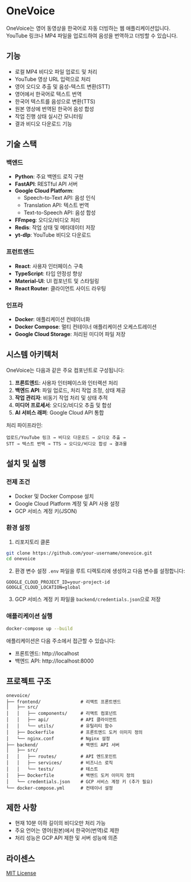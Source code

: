 # OneVoice

OneVoice는 영어 동영상을 한국어로 자동 더빙하는 웹 애플리케이션입니다. YouTube 링크나 MP4 파일을 업로드하여 음성을 번역하고 더빙할 수 있습니다.

## 기능

- 로컬 MP4 비디오 파일 업로드 및 처리
- YouTube 영상 URL 입력으로 처리
- 영어 오디오 추출 및 음성-텍스트 변환(STT)
- 영어에서 한국어로 텍스트 번역
- 한국어 텍스트를 음성으로 변환(TTS)
- 원본 영상에 번역된 한국어 음성 합성
- 작업 진행 상태 실시간 모니터링
- 결과 비디오 다운로드 기능

## 기술 스택

### 백엔드
- **Python**: 주요 백엔드 로직 구현
- **FastAPI**: RESTful API 서버
- **Google Cloud Platform**:
  - Speech-to-Text API: 음성 인식
  - Translation API: 텍스트 번역
  - Text-to-Speech API: 음성 합성
- **FFmpeg**: 오디오/비디오 처리
- **Redis**: 작업 상태 및 메타데이터 저장
- **yt-dlp**: YouTube 비디오 다운로드

### 프런트엔드
- **React**: 사용자 인터페이스 구축
- **TypeScript**: 타입 안정성 향상
- **Material-UI**: UI 컴포넌트 및 스타일링
- **React Router**: 클라이언트 사이드 라우팅

### 인프라
- **Docker**: 애플리케이션 컨테이너화
- **Docker Compose**: 멀티 컨테이너 애플리케이션 오케스트레이션
- **Google Cloud Storage**: 처리된 미디어 파일 저장

## 시스템 아키텍처

OneVoice는 다음과 같은 주요 컴포넌트로 구성됩니다:

1. **프론트엔드**: 사용자 인터페이스와 인터랙션 처리
2. **백엔드 API**: 파일 업로드, 처리 작업 조정, 상태 제공
3. **작업 관리자**: 비동기 작업 처리 및 상태 추적
4. **미디어 프로세서**: 오디오/비디오 추출 및 합성
5. **AI 서비스 래퍼**: Google Cloud API 통합

처리 파이프라인:
```
업로드/YouTube 링크 → 비디오 다운로드 → 오디오 추출 → 
STT → 텍스트 번역 → TTS → 오디오/비디오 합성 → 결과물
```

## 설치 및 실행

### 전제 조건
- Docker 및 Docker Compose 설치
- Google Cloud Platform 계정 및 API 사용 설정
- GCP 서비스 계정 키(JSON)

### 환경 설정
1. 리포지토리 클론
```bash
git clone https://github.com/your-username/onevoice.git
cd onevoice
```

2. 환경 변수 설정
`.env` 파일을 루트 디렉토리에 생성하고 다음 변수를 설정합니다:
```
GOOGLE_CLOUD_PROJECT_ID=your-project-id
GOOGLE_CLOUD_LOCATION=global
```

3. GCP 서비스 계정 키 파일을 `backend/credentials.json`으로 저장

### 애플리케이션 실행
```bash
docker-compose up --build
```

애플리케이션은 다음 주소에서 접근할 수 있습니다:
- 프론트엔드: http://localhost
- 백엔드 API: http://localhost:8000

## 프로젝트 구조

```
onevoice/
├── frontend/               # 리액트 프론트엔드
│   ├── src/
│   │   ├── components/     # 리액트 컴포넌트
│   │   ├── api/            # API 클라이언트
│   │   └── utils/          # 유틸리티 함수
│   ├── Dockerfile          # 프론트엔드 도커 이미지 정의
│   └── nginx.conf          # Nginx 설정
├── backend/                # 백엔드 API 서버
│   ├── src/
│   │   ├── routes/         # API 엔드포인트
│   │   ├── services/       # 비즈니스 로직
│   │   └── tests/          # 테스트
│   ├── Dockerfile          # 백엔드 도커 이미지 정의
│   └── credentials.json    # GCP 서비스 계정 키 (추가 필요)
└── docker-compose.yml      # 컨테이너 설정
```

## 제한 사항

- 현재 10분 이하 길이의 비디오만 처리 가능
- 주요 언어는 영어(원본)에서 한국어(번역)로 제한
- 처리 성능은 GCP API 제한 및 서버 성능에 의존

## 라이센스

[MIT License](LICENSE) 